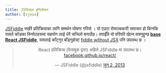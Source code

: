 ```yaml
---
title: JSफिडल इन्टिग्रेसन
author: [vjeux]
---
```


[JSFiddle](https://jsfiddle.net) भर्खरै प्रतिक्रियाका लागि समर्थन घोषणा गरियो । यो एउटा रोमाञ्चकारी समाचार हो किनकि यसले कोडका स्निपेटहरूमा सहयोग लाई धेरै सजिलो बनाउँछ। तपाईँले यो वरिपरि खेल्न सक्नुहुन्छ **[base React JSFiddle](http://jsfiddle.net/vjeux/kb3gN/)**, यसलाई काँट्नुर बाँड्नुहोस्! [fiddle without JSX](http://jsfiddle.net/vjeux/VkebS/) पनि उपलब्ध छ ।


<blockquote class="twitter-tweet" align="center"><p>React प्रतिक्रिया (फेसबुक द्वारा) अहिले JSFiddle मा उपलब्ध छ। <a href="http://t.co/wNQf9JPv5u" title="http://facebook.github.io/react/">facebook.github.io/react/</a></p>&mdash; JSFiddle (@jsfiddle) <a href="https://twitter.com/jsfiddle/status/341114115781177344">जुन 2, 2013</a></blockquote>
